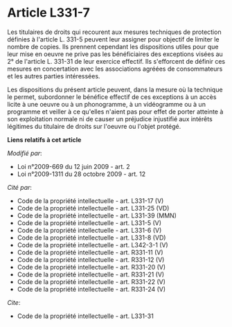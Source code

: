 # Article L331-7

Les titulaires de droits qui recourent aux mesures techniques de protection définies à l'article L. 331-5 peuvent leur
assigner pour objectif de limiter le nombre de copies. Ils prennent cependant les dispositions utiles pour que leur mise en
oeuvre ne prive pas les bénéficiaires des exceptions visées au 2° de l'article L. 331-31 de leur exercice effectif. Ils
s'efforcent de définir ces mesures en concertation avec les associations agréées de consommateurs et les autres parties
intéressées. 

Les dispositions du présent article peuvent, dans la mesure où la technique le permet, subordonner le bénéfice effectif de
ces exceptions à un accès licite à une oeuvre ou à un phonogramme, à un vidéogramme ou à un programme et veiller à ce
qu'elles n'aient pas pour effet de porter atteinte à son exploitation normale ni de causer un préjudice injustifié aux
intérêts légitimes du titulaire de droits sur l'oeuvre ou l'objet protégé.

**Liens relatifs à cet article**

_Modifié par_:

  - Loi n°2009-669 du 12 juin 2009 - art. 2
  - Loi n°2009-1311 du 28 octobre 2009 - art. 12

_Cité par_:

  - Code de la propriété intellectuelle - art. L331-17 (V)
  - Code de la propriété intellectuelle - art. L331-25 (VD)
  - Code de la propriété intellectuelle - art. L331-39 (MMN)
  - Code de la propriété intellectuelle - art. L331-5 (V)
  - Code de la propriété intellectuelle - art. L331-6 (V)
  - Code de la propriété intellectuelle - art. L331-8 (VD)
  - Code de la propriété intellectuelle - art. L342-3-1 (V)
  - Code de la propriété intellectuelle - art. R331-11 (V)
  - Code de la propriété intellectuelle - art. R331-12 (V)
  - Code de la propriété intellectuelle - art. R331-20 (V)
  - Code de la propriété intellectuelle - art. R331-21 (V)
  - Code de la propriété intellectuelle - art. R331-22 (V)
  - Code de la propriété intellectuelle - art. R331-24 (V)

_Cite_:

  - Code de la propriété intellectuelle - art. L331-31
